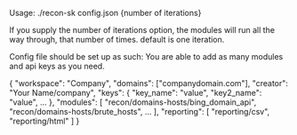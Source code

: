 Usage:
./recon-sk config.json {number of iterations}

If you supply the number of iterations option, the modules will run all the way through, that number of times. default is one iteration.

Config file should be set up as such:
You are able to add as many modules and api keys as you need.

{
    "workspace": "Company",
    "domains": ["companydomain.com"],
    "creator": "Your Name/company",
    "keys": { 
        "key_name": "value",
        "key2_name": "value",
        ...
    },
    "modules": [
        "recon/domains-hosts/bing_domain_api",
        "recon/domains-hosts/brute_hosts",
        ...
    ],
    "reporting": [
        "reporting/csv",
        "reporting/html"
    ]
}

